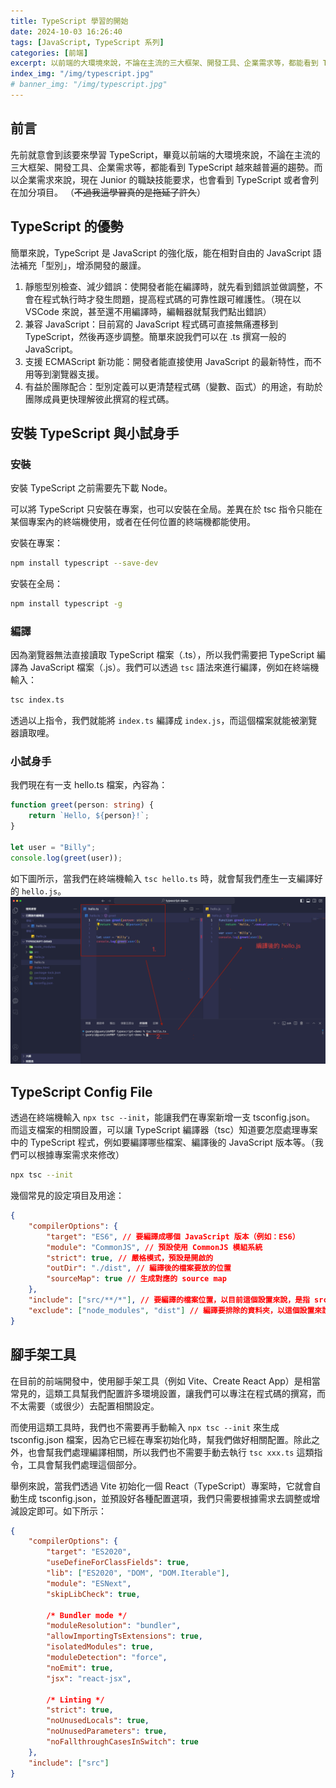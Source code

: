 ```yaml
---
title: TypeScript 學習的開始
date: 2024-10-03 16:26:40
tags: [JavaScript, TypeScript 系列]
categories: [前端]
excerpt: 以前端的大環境來說，不論在主流的三大框架、開發工具、企業需求等，都能看到 TypeScript 越來越普遍的趨勢。
index_img: "/img/typescript.jpg"
# banner_img: "/img/typescript.jpg"
---
```


## 前言

先前就意會到該要來學習 TypeScript，畢竟以前端的大環境來說，不論在主流的三大框架、開發工具、企業需求等，都能看到 TypeScript 越來越普遍的趨勢。而以企業需求來說，現在 Junior 的職缺技能要求，也會看到 TypeScript 或者會列在加分項目。
（~~不過我這學習真的是拖延了許久~~）

## TypeScript 的優勢

簡單來說，TypeScript 是 JavaScript 的強化版，能在相對自由的 JavaScript 語法補充「型別」，增添開發的嚴謹。

1. 靜態型別檢查、減少錯誤：使開發者能在編譯時，就先看到錯誤並做調整，不會在程式執行時才發生問題，提高程式碼的可靠性跟可維護性。（現在以 VSCode 來說，甚至還不用編譯時，編輯器就幫我們點出錯誤）
2. 兼容 JavaScript：目前寫的 JavaScript 程式碼可直接無痛遷移到 TypeScript，然後再逐步調整。簡單來說我們可以在 .ts 撰寫一般的 JavaScript。
3. 支援 ECMAScript 新功能：開發者能直接使用 JavaScript 的最新特性，而不用等到瀏覽器支援。
4. 有益於團隊配合：型別定義可以更清楚程式碼（變數、函式）的用途，有助於團隊成員更快理解彼此撰寫的程式碼。

## 安裝 TypeScript 與小試身手

### 安裝

安裝 TypeScript 之前需要先下載 Node。

可以將 TypeScript 只安裝在專案，也可以安裝在全局。差異在於 tsc 指令只能在某個專案內的終端機使用，或者在任何位置的終端機都能使用。

安裝在專案：

```bash
npm install typescript --save-dev
```

安裝在全局：

```bash
npm install typescript -g
```

### 編譯

因為瀏覽器無法直接讀取 TypeScript 檔案（.ts），所以我們需要把 TypeScript 編譯為 JavaScript 檔案（.js）。我們可以透過 `tsc` 語法來進行編譯，例如在終端機輸入：

```bash
tsc index.ts
```

透過以上指令，我們就能將 `index.ts` 編譯成 `index.js`，而這個檔案就能被瀏覽器讀取哩。

### 小試身手

我們現在有一支 hello.ts 檔案，內容為：

```ts
function greet(person: string) {
	return `Hello, ${person}!`;
}

let user = "Billy";
console.log(greet(user));
```

如下圖所示，當我們在終端機輸入 `tsc hello.ts` 時，就會幫我們產生一支編譯好的 `hello.js`。
![hello.ts編譯為hello.js](img/typescript-start-1.png)

## TypeScript Config File

透過在終端機輸入 `npx tsc --init`，能讓我們在專案新增一支 tsconfig.json。
而這支檔案的相關設置，可以讓 TypeScript 編譯器（tsc）知道要怎麼處理專案中的 TypeScript 程式，例如要編譯哪些檔案、編譯後的 JavaScript 版本等。（我們可以根據專案需求來修改）

```bash
npx tsc --init
```

幾個常見的設定項目及用途：

```json
{
	"compilerOptions": {
		"target": "ES6", // 要編譯成哪個 JavaScript 版本（例如：ES6）
		"module": "CommonJS", // 預設使用 CommonJS 模組系統
		"strict": true, // 嚴格模式，預設是開啟的
		"outDir": "./dist", // 編譯後的檔案要放的位置
		"sourceMap": true // 生成對應的 source map
	},
	"include": ["src/**/*"], // 要編譯的檔案位置，以目前這個設置來說，是指 src 資料夾中的所有檔案
	"exclude": ["node_modules", "dist"] // 編譯要排除的資料夾，以這個設置來說會去忽略 node_modules 和 dist 資料夾
}
```

## 腳手架工具

在目前的前端開發中，使用腳手架工具（例如 Vite、Create React App）是相當常見的，這類工具幫我們配置許多環境設置，讓我們可以專注在程式碼的撰寫，而不太需要（或很少）去配置相關設定。

而使用這類工具時，我們也不需要再手動輸入 `npx tsc --init` 來生成 tsconfig.json 檔案，因為它已經在專案初始化時，幫我們做好相關配置。除此之外，也會幫我們處理編譯相關，所以我們也不需要手動去執行 `tsc xxx.ts` 這類指令，工具會幫我們處理這個部分。

舉例來說，當我們透過 Vite 初始化一個 React（TypeScript）專案時，它就會自動生成 tsconfig.json，並預設好各種配置選項，我們只需要根據需求去調整或增減設定即可。如下所示：

```json
{
	"compilerOptions": {
		"target": "ES2020",
		"useDefineForClassFields": true,
		"lib": ["ES2020", "DOM", "DOM.Iterable"],
		"module": "ESNext",
		"skipLibCheck": true,

		/* Bundler mode */
		"moduleResolution": "bundler",
		"allowImportingTsExtensions": true,
		"isolatedModules": true,
		"moduleDetection": "force",
		"noEmit": true,
		"jsx": "react-jsx",

		/* Linting */
		"strict": true,
		"noUnusedLocals": true,
		"noUnusedParameters": true,
		"noFallthroughCasesInSwitch": true
	},
	"include": ["src"]
}
```
